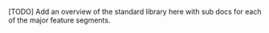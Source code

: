 [TODO] Add an overview of the standard library here with sub docs for each of the major feature segments.